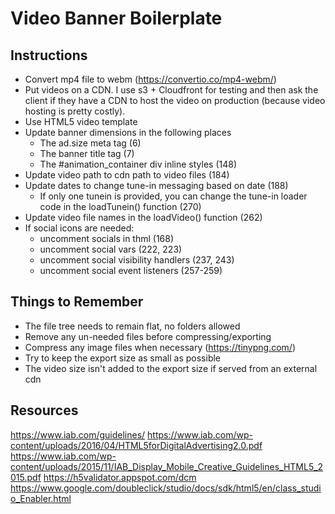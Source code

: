# Video Banner Boilerplate

## Instructions
- Convert mp4 file to webm (https://convertio.co/mp4-webm/)
- Put videos on a CDN. I use s3 + Cloudfront for testing and then ask the client if they have a CDN to host the video on production (because video hosting is pretty costly).
- Use HTML5 video template
- Update banner dimensions in the following places
  - The ad.size meta tag (6)
  - The banner title tag (7)
  - The #animation_container div inline styles (148)
- Update video path to cdn path to video files (184)
- Update dates to change tune-in messaging based on date (188)
  - If only one tunein is provided, you can change the tune-in loader code in the loadTunein() function (270)
- Update video file names in the loadVideo() function (262)
- If social icons are needed:
  - uncomment socials in thml (168)
  - uncomment social vars (222, 223)
  - uncomment social visibility handlers (237, 243)
  - uncomment social event listeners (257-259)

## Things to Remember
- The file tree needs to remain flat, no folders allowed
- Remove any un-needed files before compressing/exporting
- Compress any image files when necessary (https://tinypng.com/)
- Try to keep the export size as small as possible
- The video size isn't added to the export size if served from an external cdn

## Resources
https://www.iab.com/guidelines/
https://www.iab.com/wp-content/uploads/2016/04/HTML5forDigitalAdvertising2.0.pdf
https://www.iab.com/wp-content/uploads/2015/11/IAB_Display_Mobile_Creative_Guidelines_HTML5_2015.pdf
https://h5validator.appspot.com/dcm
https://www.google.com/doubleclick/studio/docs/sdk/html5/en/class_studio_Enabler.html